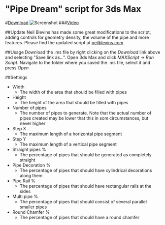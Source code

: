 "Pipe Dream" script for 3ds Max
=============

#[Download](https://github.com/CreativeTools/ct-pipe-dream/raw/master/ct-pipe-dream.ms)
![Screenshot](https://raw.githubusercontent.com/CreativeTools/ct-pipe-dream/master/screenshot.png)
###[Video](https://vimeo.com/102803307)

##Update
Neil Blevins has made some great modifications to the script, adding controls for geometry density, the volume of the pipe and more features. Please find the updated script at [neilblevins.com](http://www.neilblevins.com/cg_tools/soulburnscripts/soulburnscripts.htm).

##Usage
Download the .ms file by right clicking on the *Download* link above and selecting "Save link as...".
Open 3ds Max and click *MAXScript* -> *Run Script*.
Navigate to the folder where you saved the .ms file, select it and press *Open*  

##Settings
* Width
  * The width of the area that should be filled with pipes
* Height
  * The height of the area that should be filled with pipes
* Number of pipes
  * The number of pipes to generate. Note that the actual number of pipes created may be lower that this in som circumstances, but never higher
* Step X
  * The maximum length of a horizontal pipe segment
* Step Y
  * The maximum length of a vertical pipe segment
* Straight pipes %
  * The percentage of pipes that should be generated as completely straight
* Pipe Decoration %
  * The percentage of pipes that should have cylindrical decorations along them
* Pipe Rail %
  * The percentage of pipes that should have rectangular rails at the sides
* Multi pipe %
  * The percentage of pipes that should consist of several parallel smaller pipes
* Round Chamfer %
  * The percentage of pipes that should have a round chamfer

